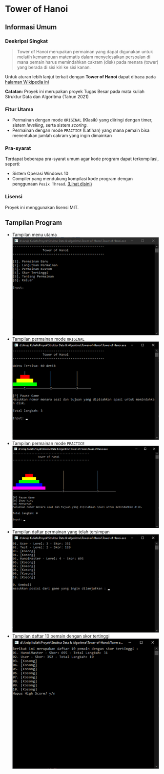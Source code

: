# **Tower of Hanoi**
## **Informasi Umum**
### Deskripsi Singkat
> Tower of Hanoi merupakan permainan yang dapat digunakan untuk melatih kemampuan matematis dalam menyelesaikan persoalan di mana pemain harus memindahkan cakram (disk) pada menara (tower) yang berada di sisi kiri ke sisi kanan.

Untuk aturan lebih lanjut terkait dengan **Tower of Hanoi** dapat dibaca pada [halaman Wikipedia ini](https://id.wikipedia.org/wiki/Menara_Hanoi)

**Catatan:** Proyek ini merupakan proyek Tugas Besar pada mata kuliah Struktur Data dan Algoritma (Tahun 2021)

### Fitur Utama
- Permainan dengan mode `ORIGINAL` (Klasik) yang diiringi dengan timer, sistem _levelling_, serta sistem _scoring_.
- Permainan dengan mode `PRACTICE` (Latihan) yang mana pemain bisa menentukan jumlah cakram yang ingin dimainkan

### Pra-syarat
Terdapat beberapa pra-syarat umum agar kode program dapat terkompilasi, seperti:
- Sistem Operasi Windows 10
- Compiler yang mendukung kompilasi kode program dengan penggunaan `Posix Thread`. [(Lihat disini)](https://en.wikipedia.org/wiki/POSIX_Threads)

### Lisensi
Proyek ini menggunakan lisensi MIT.

## **Tampilan Program**
- Tampilan menu utama<br/>
![menu utama](/images/mainmenu.png)
- Tampilan permainan mode `ORIGINAL`<br/>
![permainan mode original](/images/original.png)
- Tampilan permainan mode `PRACTICE`<br/>
![permainan mode practice](/images/practice.png)
- Tampilan daftar permainan yang telah tersimpan<br/>
![daftar permainan tersimpan](/images/savedgame.png)
- Tampilan daftar 10 pemain dengan skor tertinggi<br/>
![daftar pemain dengan skor tinggi](/images/highscore.png)
